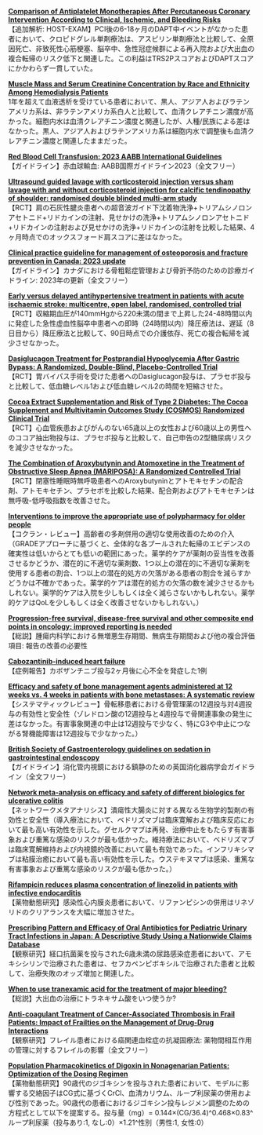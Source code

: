 [**Comparison of Antiplatelet Monotherapies After Percutaneous Coronary Intervention According to Clinical, Ischemic, and Bleeding Risks**](https://pubmed.ncbi.nlm.nih.gov/37821166/)  
【追加解析: HOST-EXAM】PCI後の6-18ヶ月のDAPT中イベントがなかった患者において、クロピドグレル単剤療法は、アスピリン単剤療法と比較して、全原因死亡、非致死性心筋梗塞、脳卒中、急性冠症候群による再入院および大出血の複合転帰のリスク低下と関連した。この利益はTRS2PスコアおよびDAPTスコアにかかわらず一貫していた。

[**Muscle Mass and Serum Creatinine Concentration by Race and Ethnicity Among Hemodialysis Patients**](https://pubmed.ncbi.nlm.nih.gov/37822022/)  
1年を超えて血液透析を受けている患者において、黒人、アジア人およびラテンアメリカ系は、非ラテンアメリカ系白人と比較して、血清クレアチニン濃度が高かった。細胞内水は血清クレアチニン濃度と関連したが、人種/民族による差はなかった。黒人、アジア人およびラテンアメリカ系は細胞内水で調整後も血清クレアチニン濃度と関連したままだった。

[**Red Blood Cell Transfusion: 2023 AABB International Guidelines**](https://pubmed.ncbi.nlm.nih.gov/37824153/)  
【ガイドライン】赤血球輸血: AABB国際ガイドライン2023（全文フリー）

[**Ultrasound guided lavage with corticosteroid injection versus sham lavage with and without corticosteroid injection for calcific tendinopathy of shoulder: randomised double blinded multi-arm study**](https://pubmed.ncbi.nlm.nih.gov/37821122/)  
【RCT】肩の石灰性腱炎患者への超音波ガイド下沈着物洗浄+トリアムシノロンアセトニド+リドカインの注射、見せかけの洗浄+トリアムシノロンアセトニド+リドカインの注射および見せかけの洗浄+リドカインの注射を比較した結果、4ヶ月時点でのオックスフォード肩スコアに差はなかった。

[**Clinical practice guideline for management of osteoporosis and fracture prevention in Canada: 2023 update**](https://pubmed.ncbi.nlm.nih.gov/37816527/)  
【ガイドライン】カナダにおける骨粗鬆症管理および骨折予防のための診療ガイドライン: 2023年の更新（全文フリー）

[**Early versus delayed antihypertensive treatment in patients with acute ischaemic stroke: multicentre, open label, randomised, controlled trial**](https://pubmed.ncbi.nlm.nih.gov/37813418/)  
【RCT】収縮期血圧が140mmHgから220未満の間まで上昇した24-48時間以内に発症した急性虚血性脳卒中患者への即時（24時間以内）降圧療法は、遅延（8日目から）降圧療法と比較して、90日時点での介護依存、死亡の複合転帰を減少させなかった。

[**Dasiglucagon Treatment for Postprandial Hypoglycemia After Gastric Bypass: A Randomized, Double-Blind, Placebo-Controlled Trial**](https://pubmed.ncbi.nlm.nih.gov/37819999/)  
【RCT】胃バイパス手術を受けた患者へのDasiglucagon投与は、プラセボ投与と比較して、低血糖レベル1および低血糖レベル2の時間を短縮させた。

[**Cocoa Extract Supplementation and Risk of Type 2 Diabetes: The Cocoa Supplement and Multivitamin Outcomes Study (COSMOS) Randomized Clinical Trial**](https://pubmed.ncbi.nlm.nih.gov/37816167/)  
【RCT】心血管疾患およびがんのない65歳以上の女性および60歳以上の男性へのココア抽出物投与は、プラセボ投与と比較して、自己申告の2型糖尿病リスクを減少させなかった。

[**The Combination of Aroxybutynin and Atomoxetine in the Treatment of Obstructive Sleep Apnea (MARIPOSA): A Randomized Controlled Trial**](https://pubmed.ncbi.nlm.nih.gov/37812772/)  
【RCT】閉塞性睡眠時無呼吸患者へのAroxybutyninとアトモキセチンの配合剤、アトモキセチン、プラセボを比較した結果、配合剤およびアトモキセチンは無呼吸-低呼吸指数を改善させた。

[**Interventions to improve the appropriate use of polypharmacy for older people**](https://pubmed.ncbi.nlm.nih.gov/37818791/)  
【コクラン・レビュー】高齢者の多剤併用の適切な使用改善のための介入（GRADEアプローチに基づくと、全体的な各プールされた転帰のエビデンスの確実性は低いからとても低いの範囲にあった。薬学的ケアが薬剤の妥当性を改善させるかどうか、潜在的に不適切な薬剤数、1つ以上の潜在的に不適切な薬剤を使用する患者の割合、1つ以上の潜在的処方の欠落がある患者の割合を減らすかどうかは不確かであった。薬学的ケアは潜在的処方の欠落の数を減少させるかもしれない。薬学的ケアは入院を少しもしくは全く減らさないかもしれない。薬学的ケアはQoLを少しもしくは全く改善させないかもしれない。）

[**Progression-free survival, disease-free survival and other composite end points in oncology: improved reporting is needed**](https://pubmed.ncbi.nlm.nih.gov/37828154/)  
【総説】腫瘍内科学における無増悪生存期間、無病生存期間および他の複合評価項目: 報告の改善の必要性

[**Cabozantinib-induced heart failure**](https://pubmed.ncbi.nlm.nih.gov/37817663/)  
【症例報告】カボザンチニブ投与2ヶ月後に心不全を発症した1例

[**Efficacy and safety of bone management agents administered at 12 weeks vs. 4 weeks in patients with bone metastases: A systematic review**](https://pubmed.ncbi.nlm.nih.gov/37807836/)  
【システマティックレビュー】骨転移患者における骨管理薬の12週投与対4週投与の有効性と安全性（ゾレドロン酸の12週投与と4週投与で骨関連事象の発生に差はなかった。有害事象関連の中止は12週投与で少なく、特にG3や中止につながる腎機能障害は12週投与で少なかった。）

[**British Society of Gastroenterology guidelines on sedation in gastrointestinal endoscopy**](https://pubmed.ncbi.nlm.nih.gov/37816587/)  
【ガイドライン】消化管内視鏡における鎮静のための英国消化器病学会ガイドライン（全文フリー）

[**Network meta-analysis on efficacy and safety of different biologics for ulcerative colitis**](https://pubmed.ncbi.nlm.nih.gov/37803294/)  
【ネットワークメタアナリシス】潰瘍性大腸炎に対する異なる生物学的製剤の有効性と安全性（導入療法において、ベドリズマブは臨床寛解および臨床反応において最も高い有効性を示した。グセルクマブは再発、治療中止をもたらす有害事象および重篤な感染のリスクが最も低かった。維持療法において、ベドリズマブは臨床寛解維持および内視鏡的改善において最も有効であった。インフリキシマブは粘膜治癒において最も高い有効性を示した。ウステキヌマブは感染、重篤な有害事象および重篤な感染のリスクが最も低かった。）

[**Rifampicin reduces plasma concentration of linezolid in patients with infective endocarditis**](https://pubmed.ncbi.nlm.nih.gov/37823408/)  
【薬物動態研究】感染性心内膜炎患者において、リファンピシンの併用はリネゾリドのクリアランスを大幅に増加させた。

[**Prescribing Pattern and Efficacy of Oral Antibiotics for Pediatric Urinary Tract Infections in Japan: A Descriptive Study Using a Nationwide Claims Database**](https://pubmed.ncbi.nlm.nih.gov/37820284/)  
【観察研究】経口抗菌薬を投与された6歳未満の尿路感染症患者において、アモキシシリンで治療された患者は、セフカペンピボキシルで治療された患者と比較して、治療失敗のオッズ増加と関連した。

[**When to use tranexamic acid for the treatment of major bleeding?**](https://pubmed.ncbi.nlm.nih.gov/37827378/)  
【総説】大出血の治療にトラネキサム酸をいつ使うか?

[**Anti-coagulant Treatment of Cancer-Associated Thrombosis in Frail Patients: Impact of Frailties on the Management of Drug-Drug Interactions**](https://pubmed.ncbi.nlm.nih.gov/37824026/)  
【観察研究】フレイル患者における癌関連血栓症の抗凝固療法: 薬物間相互作用の管理に対するフレイルの影響（全文フリー）

[**Population Pharmacokinetics of Digoxin in Nonagenarian Patients: Optimization of the Dosing Regimen**](https://pubmed.ncbi.nlm.nih.gov/37816957/)  
【薬物動態研究】90歳代のジゴキシンを投与された患者において、モデルに影響する交絡因子はCG式に基づくCrCl、血清カリウム、ループ利尿薬の併用および性別であった。90歳代の患者におけるジゴキシン投与レジメン調整のための方程式として以下を提案する。投与量（mg）= 0.144×(CG/36.4)^0.468×0.83^ループ利尿薬（投与あり:1, なし:0）×1.21^性別（男性:1, 女性:0）
